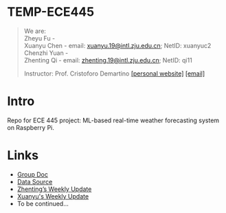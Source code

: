 # TEMP-ECE445

> We are: \
> Zheyu Fu - \
> Xuanyu Chen - email: xuanyu.19@intl.zju.edu.cn; NetID: xuanyuc2 \
> Chenzhi Yuan - \
> Zhenting Qi - email: zhenting.19@intl.zju.edu.cn; NetID: qi11 
>
> Instructor: Prof. Cristoforo Demartino [[personal website]](https://cee.illinois.edu/directory/profile/demartin) [[email]](demartin@illinois.edu)


# Intro
Repo for ECE 445 project: ML-based real-time weather forecasting system on Raspberry Pi.

# Links
* [Group Doc](https://docs.qq.com/doc/DWnpJWGx1enRPWFVs)
* [Data Source](https://openweathermap.org/history-bulk)
* [Zhenting’s Weekly Update](https://docs.qq.com/doc/DWkhxdXRTR2tXbGZT?&u=6e54e661ed9845b7a263b69879ff5b26)
* [Xuanyu's Weekly Update](https://docs.google.com/document/d/1BlOquW0UpiQ3J2J3Ihk8idOlpEri-SWw_y89H9u0Q5I/edit#heading=h.jaa6pwv6fklj)
* To be continued...
